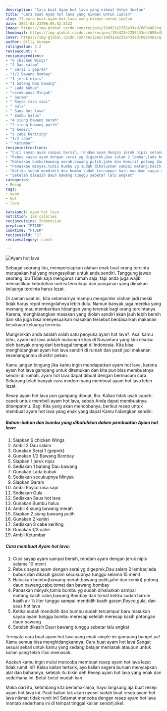 ```yaml
---
description: "Cara buat Ayam hot lava yang nikmat Untuk Jualan"
title: "Cara buat Ayam hot lava yang nikmat Untuk Jualan"
slug: 27-cara-buat-ayam-hot-lava-yang-nikmat-untuk-jualan
date: 2021-01-23T06:05:52.532Z
image: https://img-global.cpcdn.com/recipes/19dd22e2258433ed/680x482cq70/ayam-hot-lava-foto-resep-utama.jpg
thumbnail: https://img-global.cpcdn.com/recipes/19dd22e2258433ed/680x482cq70/ayam-hot-lava-foto-resep-utama.jpg
cover: https://img-global.cpcdn.com/recipes/19dd22e2258433ed/680x482cq70/ayam-hot-lava-foto-resep-utama.jpg
author: Billy Guzman
ratingvalue: 3.2
reviewcount: 4
recipeingredient:
- "6 chicken Wings"
- "2 Dau salam"
- " Serai 1 geprek"
- "1/2 Bawang Bombay"
- "1 jeruk nipis"
- "1 batang Dau bawang"
- " Lada bubuk"
- "secukupnya Minyak"
- " Garam"
- " Royco rasa sapi"
- " Gula"
- " Saus hot lava"
- " Bumbu halus"
- "4 siung bawang merah"
- "2 siung bawang putih"
- "2 kemiri"
- "8 cabe keriting"
- "1/3 cahe"
- " Ketumbar"
recipeinstructions:
- "Cuci sayap ayam sampai bersih, rendam ayam dengan jeruk nipis selama 10 menit"
- "Rebus sayap ayam dengan serai yg digeprek,Dau salam 2 lembar,lada bubuk dan dikasih garam secukupnya tunggu selama 15 menit"
- "Haluskan bumbu(bawang merah,bawang putih,jahe dan kemiri) potong daun bawang,cabe,tomat dan bawang bombay"
- "Panaskan minyak,tumis bumbu yg sudah dihaluskan sampai matang,kasih cabe,bawang Bombay dan tomat ketika sudah harum kasih air ½ liter tunggu sampai mendidih kasih garam,Royco,gula, dan saus hot lava"
- "Ketika sudah mendidih dan bumbu sudah tercampur baru masukan sayap ayam tunggu bumbu meresap setelah meresap kasih potongan daun bawang"
- "Setelah dikasih Daun bawang tunggu sebetar lalu angkat"
categories:
- Resep
tags:
- ayam
- hot
- lava

katakunci: ayam hot lava 
nutrition: 129 calories
recipecuisine: Indonesian
preptime: "PT18M"
cooktime: "PT36M"
recipeyield: "1"
recipecategory: Lunch

---
```



![Ayam hot lava](https://img-global.cpcdn.com/recipes/19dd22e2258433ed/680x482cq70/ayam-hot-lava-foto-resep-utama.jpg)

Sebagai seorang ibu, mempersiapkan olahan enak buat orang tercinta merupakan hal yang mengasyikan untuk anda sendiri. Tanggung jawab seorang ibu Tidak saja mengurus rumah saja, tapi anda juga wajib memastikan kebutuhan nutrisi tercukupi dan panganan yang dimakan keluarga tercinta harus lezat.

Di zaman  saat ini, kita sebenarnya mampu mengorder olahan jadi meski tidak harus repot mengolahnya lebih dulu. Namun banyak juga mereka yang memang mau memberikan hidangan yang terenak bagi orang tercintanya. Karena, menghidangkan masakan yang diolah sendiri akan jauh lebih bersih dan kita juga bisa menyesuaikan masakan tersebut berdasarkan makanan kesukaan keluarga tercinta. 



Mungkinkah anda adalah salah satu penyuka ayam hot lava?. Asal kamu tahu, ayam hot lava adalah makanan khas di Nusantara yang kini disukai oleh banyak orang dari berbagai tempat di Indonesia. Kita bisa menghidangkan ayam hot lava sendiri di rumah dan pasti jadi makanan kesenanganmu di akhir pekan.

Kamu jangan bingung jika kamu ingin mendapatkan ayam hot lava, karena ayam hot lava gampang untuk ditemukan dan kita pun bisa membuatnya sendiri di rumah. ayam hot lava dapat dibuat dengan bermacam cara. Sekarang telah banyak cara modern yang membuat ayam hot lava lebih lezat.

Resep ayam hot lava pun gampang dibuat, lho. Kalian tidak usah capek-capek untuk membeli ayam hot lava, sebab Anda dapat membuatnya ditempatmu. Bagi Kita yang akan mencobanya, berikut resep untuk membuat ayam hot lava yang enak yang dapat Kamu hidangkan sendiri.

<!--inarticleads1-->

##### Bahan-bahan dan bumbu yang dibutuhkan dalam pembuatan Ayam hot lava:

1. Siapkan 6 chicken Wings
1. Ambil 2 Dau salam
1. Gunakan  Serai 1 (geprek)
1. Gunakan 1/2 Bawang Bombay
1. Siapkan 1 jeruk nipis
1. Sediakan 1 batang Dau bawang
1. Gunakan  Lada bubuk
1. Sediakan secukupnya Minyak
1. Siapkan  Garam
1. Ambil  Royco rasa sapi
1. Sediakan  Gula
1. Sediakan  Saus hot lava
1. Gunakan  Bumbu halus
1. Ambil 4 siung bawang merah
1. Siapkan 2 siung bawang putih
1. Gunakan 2 kemiri
1. Sediakan 8 cabe keriting
1. Gunakan 1/3 cahe
1. Ambil  Ketumbar




<!--inarticleads2-->

##### Cara membuat Ayam hot lava:

1. Cuci sayap ayam sampai bersih, rendam ayam dengan jeruk nipis selama 10 menit
1. Rebus sayap ayam dengan serai yg digeprek,Dau salam 2 lembar,lada bubuk dan dikasih garam secukupnya tunggu selama 15 menit
1. Haluskan bumbu(bawang merah,bawang putih,jahe dan kemiri) potong daun bawang,cabe,tomat dan bawang bombay
1. Panaskan minyak,tumis bumbu yg sudah dihaluskan sampai matang,kasih cabe,bawang Bombay dan tomat ketika sudah harum kasih air ½ liter tunggu sampai mendidih kasih garam,Royco,gula, dan saus hot lava
1. Ketika sudah mendidih dan bumbu sudah tercampur baru masukan sayap ayam tunggu bumbu meresap setelah meresap kasih potongan daun bawang
1. Setelah dikasih Daun bawang tunggu sebetar lalu angkat




Ternyata cara buat ayam hot lava yang enak simple ini gampang banget ya! Kamu semua bisa menghidangkannya. Cara buat ayam hot lava Sangat sesuai sekali untuk kamu yang sedang belajar memasak ataupun untuk kalian yang telah lihai memasak.

Apakah kamu ingin mulai mencoba membuat resep ayam hot lava lezat tidak rumit ini? Kalau kalian tertarik, ayo kalian segera buruan menyiapkan alat dan bahannya, setelah itu bikin deh Resep ayam hot lava yang enak dan sederhana ini. Betul-betul mudah kan. 

Maka dari itu, ketimbang kita berlama-lama, hayo langsung aja buat resep ayam hot lava ini. Pasti kalian tak akan nyesel sudah buat resep ayam hot lava nikmat tidak rumit ini! Selamat mencoba dengan resep ayam hot lava mantab sederhana ini di tempat tinggal kalian sendiri,oke!.

